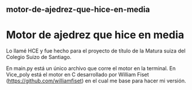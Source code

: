 ## motor-de-ajedrez-que-hice-en-media
# Motor de ajedrez que hice en media

Lo llamé HCE y fue hecho para el proyecto de título de la Matura suiza del Colegio Suizo de Santiago.

En main.py está un único archivo que corre el motor en la terminal.
En Vice_poly está el motor en C desarrollado por William Fiset (https://github.com/williamfiset) en el cual me base para hacer mi versión.
